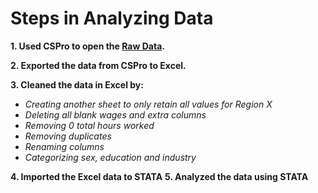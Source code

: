 # Steps in Analyzing Data

**1. Used CSPro to open the [Raw Data](https://github.com/Ziberino/STATA/tree/main/CSPro%20Raw%20Data).**

**2. Exported the data from CSPro to Excel.**

**3. Cleaned the data in Excel by:**
  - _Creating another sheet to only retain all values for Region X_
  - _Deleting all blank wages and extra columns_
  - _Removing 0 total hours worked_
  - _Removing duplicates_
  - _Renaming columns_
  - _Categorizing sex, education and industry_

**4. Imported the Excel data to STATA**
**5. Analyzed the data using STATA**




